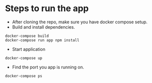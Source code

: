 Steps to run the app
=====================
* After cloning the repo, make sure you have docker compose setup.
* Build and install dependencies.
```
docker-compose build
docker-compose run app npm install
```
* Start application
```
docker-compose up
```
* Find the port you app is running on.
```
docker-compose ps
```

